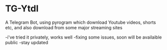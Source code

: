 # TG-Ytdl
A Telegram Bot, using pyrogram which download Youtube videos, shorts etc, and also download from some major streaming sites 

-i've tried it privately, works well
-fixing some issues, soon will be availaible public
-stay updated
